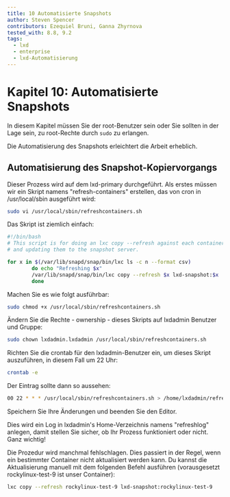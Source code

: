 ```yaml
---
title: 10 Automatisierte Snapshots
author: Steven Spencer
contributors: Ezequiel Bruni, Ganna Zhyrnova
tested_with: 8.8, 9.2
tags:
  - lxd
  - enterprise
  - lxd-Automatisierung
---
```


# Kapitel 10: Automatisierte Snapshots

In diesem Kapitel müssen Sie der root-Benutzer sein oder Sie sollten in der Lage sein, zu root-Rechte durch `sudo` zu erlangen.

Die Automatisierung des Snapshots erleichtert die Arbeit erheblich.

## Automatisierung des Snapshot-Kopiervorgangs

Dieser Prozess wird auf dem lxd-primary durchgeführt. Als erstes müssen wir ein Skript namens "refresh-containers" erstellen, das von cron in /usr/local/sbin ausgeführt wird:

```bash
sudo vi /usr/local/sbin/refreshcontainers.sh
```

Das Skript ist ziemlich einfach:

```bash
#!/bin/bash
# This script is for doing an lxc copy --refresh against each container, copying
# and updating them to the snapshot server.

for x in $(/var/lib/snapd/snap/bin/lxc ls -c n --format csv)
        do echo "Refreshing $x"
        /var/lib/snapd/snap/bin/lxc copy --refresh $x lxd-snapshot:$x
        done

```

 Machen Sie es wie folgt ausführbar:

```bash
sudo chmod +x /usr/local/sbin/refreshcontainers.sh
```

Ändern Sie die Rechte - ownership - dieses Skripts auf lxdadmin Benutzer und Gruppe:

```bash
sudo chown lxdadmin.lxdadmin /usr/local/sbin/refreshcontainers.sh
```

Richten Sie die crontab für den lxdadmin-Benutzer ein, um dieses Skript auszuführen, in diesem Fall um 22 Uhr:

```bash
crontab -e
```

Der Eintrag sollte dann so aussehen:

```bash
00 22 * * * /usr/local/sbin/refreshcontainers.sh > /home/lxdadmin/refreshlog 2>&1
```

Speichern Sie Ihre Änderungen und beenden Sie den Editor.

Dies wird ein Log in lxdadmin's Home-Verzeichnis namens "refreshlog" anlegen, damit stellen Sie sicher, ob Ihr Prozess funktioniert oder nicht. Ganz wichtig!

Die Prozedur wird manchmal fehlschlagen. Dies passiert in der Regel, wenn ein bestimmter Container nicht aktualisiert werden kann. Du kannst die Aktualisierung manuell mit dem folgenden Befehl ausführen (vorausgesetzt rockylinux-test-9 ist unser Container):

```bash
lxc copy --refresh rockylinux-test-9 lxd-snapshot:rockylinux-test-9
```

